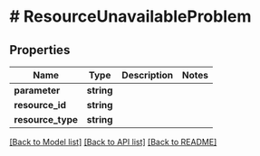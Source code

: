 # # ResourceUnavailableProblem

## Properties

Name | Type | Description | Notes
------------ | ------------- | ------------- | -------------
**parameter** | **string** |  |
**resource_id** | **string** |  |
**resource_type** | **string** |  |

[[Back to Model list]](../../README.md#models) [[Back to API list]](../../README.md#endpoints) [[Back to README]](../../README.md)
